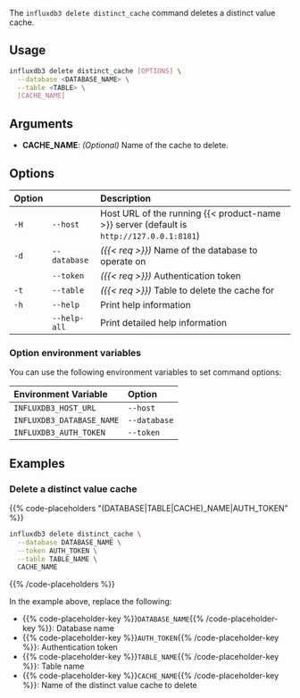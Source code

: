 
The `influxdb3 delete distinct_cache` command deletes a distinct value cache.

## Usage

<!--pytest.mark.skip-->

```bash
influxdb3 delete distinct_cache [OPTIONS] \
  --database <DATABASE_NAME> \
  --table <TABLE> \
  [CACHE_NAME]
```

## Arguments

- **CACHE_NAME**: _(Optional)_ Name of the cache to delete.

## Options

| Option |              | Description                                                                              |
| :----- | :----------- | :--------------------------------------------------------------------------------------- |
| `-H`   | `--host`     | Host URL of the running {{< product-name >}} server (default is `http://127.0.0.1:8181`) |
| `-d`   | `--database` | _({{< req >}})_ Name of the database to operate on                                       |
|        | `--token`    | _({{< req >}})_ Authentication token                                                     |
| `-t`   | `--table`    | _({{< req >}})_ Table to delete the cache for                                            |
| `-h`   | `--help`     | Print help information                                                                   |
|        | `--help-all` | Print detailed help information                                                          |

### Option environment variables

You can use the following environment variables to set command options:

| Environment Variable      | Option       |
| :------------------------ | :----------- |
| `INFLUXDB3_HOST_URL`      | `--host`     |
| `INFLUXDB3_DATABASE_NAME` | `--database` |
| `INFLUXDB3_AUTH_TOKEN`    | `--token`    |

## Examples

### Delete a distinct value cache

{{% code-placeholders "(DATABASE|TABLE|CACHE)_NAME|AUTH_TOKEN" %}}

<!--pytest.mark.skip-->

```bash
influxdb3 delete distinct_cache \
  --database DATABASE_NAME \
  --token AUTH_TOKEN \
  --table TABLE_NAME \
  CACHE_NAME
```

{{% /code-placeholders %}}

In the example above, replace the following:

- {{% code-placeholder-key %}}`DATABASE_NAME`{{% /code-placeholder-key %}}:
  Database name
- {{% code-placeholder-key %}}`AUTH_TOKEN`{{% /code-placeholder-key %}}: 
  Authentication token
- {{% code-placeholder-key %}}`TABLE_NAME`{{% /code-placeholder-key %}}: 
  Table name
- {{% code-placeholder-key %}}`CACHE_NAME`{{% /code-placeholder-key %}}: 
  Name of the distinct value cache to delete
